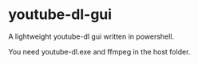 # youtube-dl-gui
A lightweight youtube-dl gui written in powershell.

You need youtube-dl.exe and ffmpeg in the host folder.
